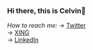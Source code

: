 ### Hi there, this is Celvin👋

*How to reach me:*
-> [Twitter](https://twitter.com/celvinbr)  
-> [XING](https://www.xing.com/profile/Celvin_Braun)  
-> [LinkedIn](https://www.linkedin.com/in/celvin-braun/)  

<!--
- 🔭 I’m currently working on ...
- 🌱 I’m currently learning ...
- 👯 I’m looking to collaborate on ...
- 🤔 I’m looking for help with ...
- 💬 Ask me about ...
- 📫 How to reach me: ...
- 😄 Pronouns: ...
- ⚡ Fun fact: ...
- 🌱 I’m currently learning: ...
- 📫 How to reach me: ...
-->
